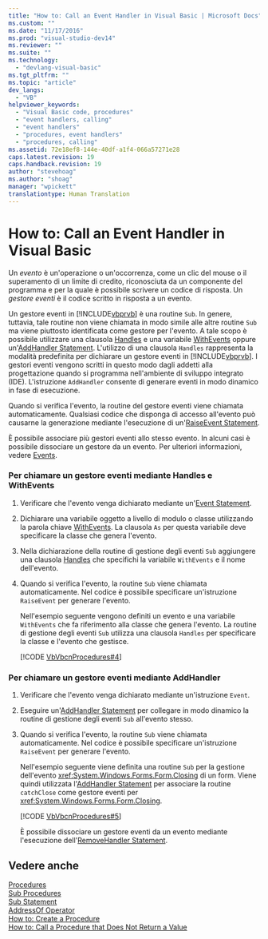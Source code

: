 ```yaml
---
title: "How to: Call an Event Handler in Visual Basic | Microsoft Docs"
ms.custom: ""
ms.date: "11/17/2016"
ms.prod: "visual-studio-dev14"
ms.reviewer: ""
ms.suite: ""
ms.technology: 
  - "devlang-visual-basic"
ms.tgt_pltfrm: ""
ms.topic: "article"
dev_langs: 
  - "VB"
helpviewer_keywords: 
  - "Visual Basic code, procedures"
  - "event handlers, calling"
  - "event handlers"
  - "procedures, event handlers"
  - "procedures, calling"
ms.assetid: 72e18ef8-144e-40df-a1f4-066a57271e28
caps.latest.revision: 19
caps.handback.revision: 19
author: "stevehoag"
ms.author: "shoag"
manager: "wpickett"
translationtype: Human Translation
---
```

# How to: Call an Event Handler in Visual Basic
Un *evento* è un'operazione o un'occorrenza, come un clic del mouse o il superamento di un limite di credito, riconosciuta da un componente del programma e per la quale è possibile scrivere un codice di risposta.  Un *gestore eventi* è il codice scritto in risposta a un evento.  
  
 Un gestore eventi in [!INCLUDE[vbprvb](../../../../csharp/programming-guide/concepts/linq/includes/vbprvb_md.md)] è una routine `Sub`.  In genere, tuttavia, tale routine non viene chiamata in modo simile alle altre routine `Sub` ma viene piuttosto identificata come gestore per l'evento.  A tale scopo è possibile utilizzare una clausola [Handles](../../../../visual-basic/language-reference/statements/handles-clause.md) e una variabile [WithEvents](../../../../visual-basic/language-reference/modifiers/withevents.md) oppure un'[AddHandler Statement](../../../../visual-basic/language-reference/statements/addhandler-statement.md).  L'utilizzo di una clausola `Handles` rappresenta la modalità predefinita per dichiarare un gestore eventi in [!INCLUDE[vbprvb](../../../../csharp/programming-guide/concepts/linq/includes/vbprvb_md.md)].  I gestori eventi vengono scritti in questo modo dagli addetti alla progettazione quando si programma nell'ambiente di sviluppo integrato \(IDE\).  L'istruzione `AddHandler` consente di generare eventi in modo dinamico in fase di esecuzione.  
  
 Quando si verifica l'evento, la routine del gestore eventi viene chiamata automaticamente.  Qualsiasi codice che disponga di accesso all'evento può causarne la generazione mediante l'esecuzione di un'[RaiseEvent Statement](../../../../visual-basic/language-reference/statements/raiseevent-statement.md).  
  
 È possibile associare più gestori eventi allo stesso evento.  In alcuni casi è possibile dissociare un gestore da un evento.  Per ulteriori informazioni, vedere [Events](../../../../visual-basic/programming-guide/language-features/events/events.md).  
  
### Per chiamare un gestore eventi mediante Handles e WithEvents  
  
1.  Verificare che l'evento venga dichiarato mediante un'[Event Statement](../../../../visual-basic/language-reference/statements/event-statement.md).  
  
2.  Dichiarare una variabile oggetto a livello di modulo o classe utilizzando la parola chiave [WithEvents](../../../../visual-basic/language-reference/modifiers/withevents.md).  La clausola `As` per questa variabile deve specificare la classe che genera l'evento.  
  
3.  Nella dichiarazione della routine di gestione degli eventi `Sub` aggiungere una clausola [Handles](../../../../visual-basic/language-reference/statements/handles-clause.md) che specifichi la variabile `WithEvents` e il nome dell'evento.  
  
4.  Quando si verifica l'evento, la routine `Sub` viene chiamata automaticamente.  Nel codice è possibile specificare un'istruzione `RaiseEvent` per generare l'evento.  
  
     Nell'esempio seguente vengono definiti un evento e una variabile `WithEvents` che fa riferimento alla classe che genera l'evento.  La routine di gestione degli eventi `Sub` utilizza una clausola `Handles` per specificare la classe e l'evento che gestisce.  
  
     [!CODE [VbVbcnProcedures#4](../CodeSnippet/VS_Snippets_VBCSharp/VbVbcnProcedures#4)]  
  
### Per chiamare un gestore eventi mediante AddHandler  
  
1.  Verificare che l'evento venga dichiarato mediante un'istruzione `Event`.  
  
2.  Eseguire un'[AddHandler Statement](../../../../visual-basic/language-reference/statements/addhandler-statement.md) per collegare in modo dinamico la routine di gestione degli eventi `Sub` all'evento stesso.  
  
3.  Quando si verifica l'evento, la routine `Sub` viene chiamata automaticamente.  Nel codice è possibile specificare un'istruzione `RaiseEvent` per generare l'evento.  
  
     Nell'esempio seguente viene definita una routine `Sub` per la gestione dell'evento <xref:System.Windows.Forms.Form.Closing> di un form.  Viene quindi utilizzata l'[AddHandler Statement](../../../../visual-basic/language-reference/statements/addhandler-statement.md) per associare la routine `catchClose` come gestore eventi per <xref:System.Windows.Forms.Form.Closing>.  
  
     [!CODE [VbVbcnProcedures#5](../CodeSnippet/VS_Snippets_VBCSharp/VbVbcnProcedures#5)]  
  
     È possibile dissociare un gestore eventi da un evento mediante l'esecuzione dell'[RemoveHandler Statement](../../../../visual-basic/language-reference/statements/removehandler-statement.md).  
  
## Vedere anche  
 [Procedures](../../../../visual-basic/programming-guide/language-features/procedures/index.md)   
 [Sub Procedures](../../../../visual-basic/programming-guide/language-features/procedures/sub-procedures.md)   
 [Sub Statement](../../../../visual-basic/language-reference/statements/sub-statement.md)   
 [AddressOf Operator](../../../../visual-basic/language-reference/operators/addressof-operator.md)   
 [How to: Create a Procedure](../../../../visual-basic/programming-guide/language-features/procedures/how-to-create-a-procedure.md)   
 [How to: Call a Procedure that Does Not Return a Value](../../../../visual-basic/programming-guide/language-features/procedures/how-to-call-a-procedure-that-does-not-return-a-value.md)